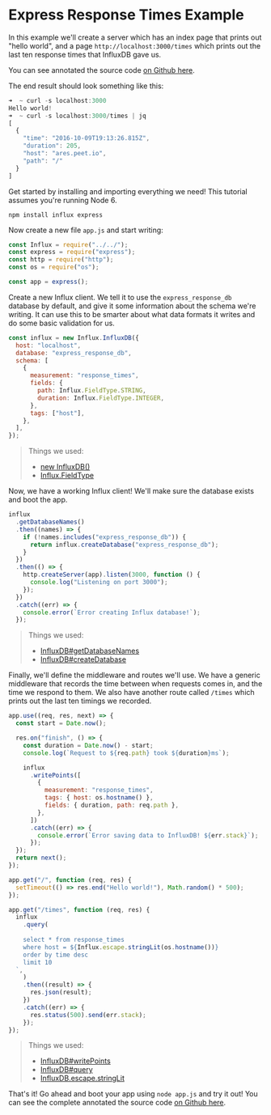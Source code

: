 # Express Response Times Example

In this example we'll create a server which has an index page that prints out "hello world", and a page `http://localhost:3000/times` which prints out the last ten response times that InfluxDB gave us.

You can see annotated the source code [on Github here](https://github.com/node-influx/node-influx/tree/master/examples/express_response_times).

The end result should look something like this:

```js
➜  ~ curl -s localhost:3000
Hello world!
➜  ~ curl -s localhost:3000/times | jq
[
  {
    "time": "2016-10-09T19:13:26.815Z",
    "duration": 205,
    "host": "ares.peet.io",
    "path": "/"
  }
]
```

Get started by installing and importing everything we need! This tutorial assumes you're running Node 6.

```
npm install influx express
```

Now create a new file `app.js` and start writing:

```js
const Influx = require("../../");
const express = require("express");
const http = require("http");
const os = require("os");

const app = express();
```

Create a new Influx client. We tell it to use the `express_response_db` database by default, and give it some information about the schema we're writing. It can use this to be smarter about what data formats it writes and do some basic validation for us.

```js
const influx = new Influx.InfluxDB({
  host: "localhost",
  database: "express_response_db",
  schema: [
    {
      measurement: "response_times",
      fields: {
        path: Influx.FieldType.STRING,
        duration: Influx.FieldType.INTEGER,
      },
      tags: ["host"],
    },
  ],
});
```

> Things we used:
>
> - [new InfluxDB()](https://node-influx.github.io/class/src/index.js~InfluxDB.html#instance-constructor-constructor)
> - [Influx.FieldType](https://node-influx.github.io/typedef/index.html#static-typedef-FieldType)

Now, we have a working Influx client! We'll make sure the database exists and boot the app.

```js
influx
  .getDatabaseNames()
  .then((names) => {
    if (!names.includes("express_response_db")) {
      return influx.createDatabase("express_response_db");
    }
  })
  .then(() => {
    http.createServer(app).listen(3000, function () {
      console.log("Listening on port 3000");
    });
  })
  .catch((err) => {
    console.error(`Error creating Influx database!`);
  });
```

> Things we used:
>
> - [InfluxDB#getDatabaseNames](https://node-influx.github.io/class/src/index.js~InfluxDB.html#instance-method-getDatabaseNames)
> - [InfluxDB#createDatabase](https://node-influx.github.io/class/src/index.js~InfluxDB.html#instance-method-createDatabase)

Finally, we'll define the middleware and routes we'll use. We have a generic middleware that records the time between when requests comes in, and the time we respond to them. We also have another route called `/times` which prints out the last ten timings we recorded.

```js
app.use((req, res, next) => {
  const start = Date.now();

  res.on("finish", () => {
    const duration = Date.now() - start;
    console.log(`Request to ${req.path} took ${duration}ms`);

    influx
      .writePoints([
        {
          measurement: "response_times",
          tags: { host: os.hostname() },
          fields: { duration, path: req.path },
        },
      ])
      .catch((err) => {
        console.error(`Error saving data to InfluxDB! ${err.stack}`);
      });
  });
  return next();
});

app.get("/", function (req, res) {
  setTimeout(() => res.end("Hello world!"), Math.random() * 500);
});

app.get("/times", function (req, res) {
  influx
    .query(
      `
    select * from response_times
    where host = ${Influx.escape.stringLit(os.hostname())}
    order by time desc
    limit 10
  `,
    )
    .then((result) => {
      res.json(result);
    })
    .catch((err) => {
      res.status(500).send(err.stack);
    });
});
```

> Things we used:
>
> - [InfluxDB#writePoints](https://node-influx.github.io/class/src/index.js~InfluxDB.html#instance-method-writePoints)
> - [InfluxDB#query](https://node-influx.github.io/class/src/index.js~InfluxDB.html#instance-method-query)
> - [InfluxDB.escape.stringLit](https://node-influx.github.io/variable/index.html#static-variable-escape)

That's it! Go ahead and boot your app using `node app.js` and try it out! You can see the complete annotated the source code [on Github here](https://github.com/node-influx/node-influx/tree/master/examples/express_response_times).

